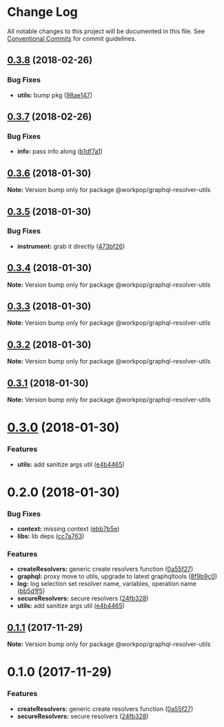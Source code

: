 # Change Log

All notable changes to this project will be documented in this file.
See [Conventional Commits](https://conventionalcommits.org) for commit guidelines.

<a name="0.3.8"></a>
## [0.3.8](https://github.com/Workpop/graphql-utils/compare/@workpop/graphql-resolver-utils@0.3.7...@workpop/graphql-resolver-utils@0.3.8) (2018-02-26)


### Bug Fixes

* **utils:** bump pkg ([98ae147](https://github.com/Workpop/graphql-utils/commit/98ae147))




<a name="0.3.7"></a>
## [0.3.7](https://github.com/Workpop/graphql-utils/compare/@workpop/graphql-resolver-utils@0.3.6...@workpop/graphql-resolver-utils@0.3.7) (2018-02-26)


### Bug Fixes

* **info:** pass info along ([b1df7a1](https://github.com/Workpop/graphql-utils/commit/b1df7a1))




<a name="0.3.6"></a>
## [0.3.6](https://github.com/Workpop/graphql-utils/compare/@workpop/graphql-resolver-utils@0.3.5...@workpop/graphql-resolver-utils@0.3.6) (2018-01-30)




**Note:** Version bump only for package @workpop/graphql-resolver-utils

<a name="0.3.5"></a>
## [0.3.5](https://github.com/Workpop/graphql-utils/compare/@workpop/graphql-resolver-utils@0.3.4...@workpop/graphql-resolver-utils@0.3.5) (2018-01-30)


### Bug Fixes

* **instrument:** grab it directly ([473bf26](https://github.com/Workpop/graphql-utils/commit/473bf26))




<a name="0.3.4"></a>
## [0.3.4](https://github.com/Workpop/graphql-utils/compare/@workpop/graphql-resolver-utils@0.3.3...@workpop/graphql-resolver-utils@0.3.4) (2018-01-30)




**Note:** Version bump only for package @workpop/graphql-resolver-utils

<a name="0.3.3"></a>
## [0.3.3](https://github.com/Workpop/graphql-utils/compare/@workpop/graphql-resolver-utils@0.3.2...@workpop/graphql-resolver-utils@0.3.3) (2018-01-30)




**Note:** Version bump only for package @workpop/graphql-resolver-utils

<a name="0.3.2"></a>
## [0.3.2](https://github.com/Workpop/graphql-utils/compare/@workpop/graphql-resolver-utils@0.3.1...@workpop/graphql-resolver-utils@0.3.2) (2018-01-30)




**Note:** Version bump only for package @workpop/graphql-resolver-utils

<a name="0.3.1"></a>
## [0.3.1](https://github.com/Workpop/graphql-utils/compare/@workpop/graphql-resolver-utils@0.3.0...@workpop/graphql-resolver-utils@0.3.1) (2018-01-30)




**Note:** Version bump only for package @workpop/graphql-resolver-utils

<a name="0.3.0"></a>
# [0.3.0](https://github.com/Workpop/graphql-utils/compare/@workpop/graphql-resolver-utils@0.1.1...@workpop/graphql-resolver-utils@0.3.0) (2018-01-30)


### Features

* **utils:** add sanitize args util ([e4b4465](https://github.com/Workpop/graphql-utils/commit/e4b4465))




<a name="0.2.0"></a>
# 0.2.0 (2018-01-30)


### Bug Fixes

* **context:** missing context ([ebb7b5e](https://github.com/Workpop/graphql-utils/commit/ebb7b5e))
* **libs:** lib deps ([cc7a763](https://github.com/Workpop/graphql-utils/commit/cc7a763))


### Features

* **createResolvers:** generic create resolvers function ([0a55f27](https://github.com/Workpop/graphql-utils/commit/0a55f27))
* **graphql:** proxy move to utils, upgrade to latest graphqltools ([8f9b9c0](https://github.com/Workpop/graphql-utils/commit/8f9b9c0))
* **log:** log selection set resolver name, variables, operation name ([bb5d1f5](https://github.com/Workpop/graphql-utils/commit/bb5d1f5))
* **secureResolvers:** secure resolvers ([24fb328](https://github.com/Workpop/graphql-utils/commit/24fb328))
* **utils:** add sanitize args util ([e4b4465](https://github.com/Workpop/graphql-utils/commit/e4b4465))



<a name="0.1.1"></a>
## [0.1.1](https://github.com/Workpop/graphql-utils/compare/@workpop/graphql-resolver-utils@0.1.0...@workpop/graphql-resolver-utils@0.1.1) (2017-11-29)




**Note:** Version bump only for package @workpop/graphql-resolver-utils

<a name="0.1.0"></a>
# 0.1.0 (2017-11-29)


### Features

* **createResolvers:** generic create resolvers function ([0a55f27](https://github.com/Workpop/graphql-utils/commit/0a55f27))
* **secureResolvers:** secure resolvers ([24fb328](https://github.com/Workpop/graphql-utils/commit/24fb328))
